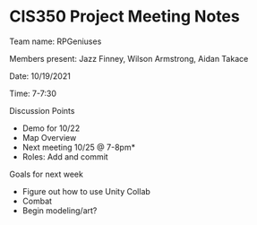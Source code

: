 # CIS350 Project Meeting Notes

Team name: RPGeniuses     


Members present: Jazz Finney, Wilson Armstrong, Aidan Takace


Date: 10/19/2021

Time: 7-7:30

Discussion Points

* Demo for 10/22
* Map Overview
* Next meeting 10/25 @ 7-8pm*
* Roles: Add and commit


Goals for next week

* Figure out how to use Unity Collab
* Combat
* Begin modeling/art?
